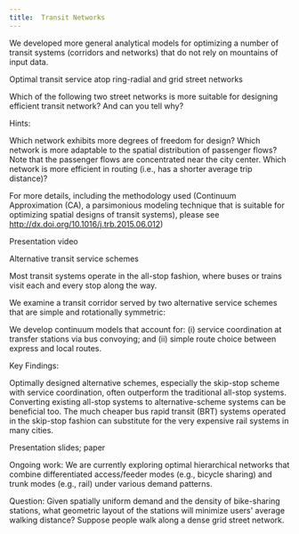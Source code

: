```yaml
---
title: 	Transit Networks
---
```


We developed more general analytical models for optimizing a number of transit systems (corridors and networks) that do not rely on mountains of input data.

 	

Optimal transit service atop ring-radial and grid street networks

 	

Which of the following two street networks is more suitable for designing efficient transit network? And can you tell why?

 	

 	

 	

Hints:

Which network exhibits more degrees of freedom for design?
Which network is more adaptable to the spatial distribution of passenger flows? Note that the passenger flows are concentrated near the city center.
Which network is more efficient in routing (i.e., has a shorter average trip distance)?
 	
For more details, including the methodology used (Continuum Approximation (CA), a parsimonious modeling technique that is suitable for optimizing spatial designs of transit systems), please see http://dx.doi.org/10.1016/j.trb.2015.06.012)

 	

Presentation video

 	


Alternative transit service schemes

 	

Most transit systems operate in the all-stop fashion, where buses or trains visit each and every stop along the way.

 	

 	

We examine a transit corridor served by two alternative service schemes that are simple and rotationally symmetric:

 	

 	

 	

We develop continuum models that account for: (i) service coordination at transfer stations via bus convoying; and (ii) simple route choice between express and local routes.

 	

Key Findings:

Optimally designed alternative schemes, especially the skip-stop scheme with service coordination, often outperform the traditional all-stop systems.
Converting existing all-stop systems to alternative-scheme systems can be beneficial too.
The much cheaper bus rapid transit (BRT) systems operated in the skip-stop fashion can substitute for the very expensive rail systems in many cities.
 	
Presentation slides; paper

 	

Ongoing work: We are currently exploring optimal hierarchical networks that combine differentiated access/feeder modes (e.g., bicycle sharing) and trunk modes (e.g., rail) under various demand patterns.

 	

Question: Given spatially uniform demand and the density of bike-sharing stations, what geometric layout of the stations will minimize users' average walking distance? Suppose people walk along a dense grid street network.
